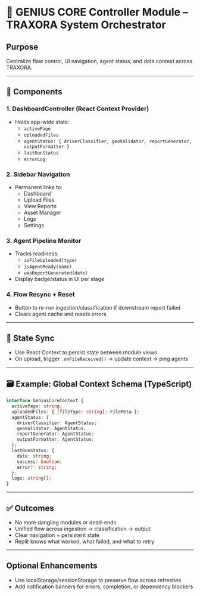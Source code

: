 # 🧠 GENIUS CORE Controller Module – TRAXORA System Orchestrator

## Purpose
Centralize flow control, UI navigation, agent status, and data context across TRAXORA.

---

## 🔧 Components

### 1. DashboardController (React Context Provider)
- Holds app-wide state:
  - `activePage`
  - `uploadedFiles`
  - `agentStatus: { driverClassifier, geoValidator, reportGenerator, outputFormatter }`
  - `lastRunStatus`
  - `errorLog`

### 2. Sidebar Navigation
- Permanent links to:
  - Dashboard
  - Upload Files
  - View Reports
  - Asset Manager
  - Logs
  - Settings

### 3. Agent Pipeline Monitor
- Tracks readiness:
  - `isFileUploaded(type)`
  - `isAgentReady(name)`
  - `wasReportGenerated(date)`
- Display badge/status in UI per stage

### 4. Flow Resync + Reset
- Button to re-run ingestion/classification if downstream report failed
- Clears agent cache and resets errors

---

## 🔄 State Sync

- Use React Context to persist state between module views
- On upload, trigger `.onFileReceived()` → update context → ping agents

---

## 🗃 Example: Global Context Schema (TypeScript)
```ts
interface GeniusCoreContext {
  activePage: string;
  uploadedFiles: { [fileType: string]: FileMeta };
  agentStatus: {
    driverClassifier: AgentStatus;
    geoValidator: AgentStatus;
    reportGenerator: AgentStatus;
    outputFormatter: AgentStatus;
  };
  lastRunStatus: {
    date: string;
    success: boolean;
    error?: string;
  };
  logs: string[];
}
```

---

## ✅ Outcomes

- No more dangling modules or dead-ends
- Unified flow across ingestion → classification → output
- Clear navigation + persistent state
- Replit knows what worked, what failed, and what to retry

---

## Optional Enhancements
- Use localStorage/sessionStorage to preserve flow across refreshes
- Add notification banners for errors, completion, or dependency blockers
